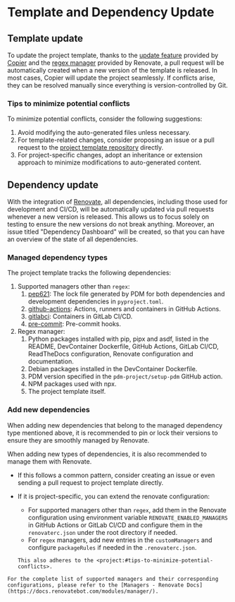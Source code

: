 # Template and Dependency Update

## Template update

To update the project template, thanks to the [update feature](https://copier.readthedocs.io/en/stable/updating/) provided by [Copier](https://github.com/copier-org/copier) and the [regex manager](https://docs.renovatebot.com/modules/manager/regex/) provided by Renovate, a pull request will be automatically created when a new version of the template is released. In most cases, Copier will update the project seamlessly. If conflicts arise, they can be resolved manually since everything is version-controlled by Git.

### Tips to minimize potential conflicts

To minimize potential conflicts, consider the following suggestions:

1. Avoid modifying the auto-generated files unless necessary.
1. For template-related changes, consider proposing an issue or a pull request to the [project template repository](http://github.com/serious-scaffold/ss-python) directly.
1. For project-specific changes, adopt an inheritance or extension approach to minimize modifications to auto-generated content.

## Dependency update

With the integration of [Renovate](https://github.com/renovatebot/renovate), all dependencies, including those used for development and CI/CD, will be automatically updated via pull requests whenever a new version is released. This allows us to focus solely on testing to ensure the new versions do not break anything. Moreover, an issue titled "Dependency Dashboard" will be created, so that you can have an overview of the state of all dependencies.

### Managed dependency types

The project template tracks the following dependencies:

1. Supported managers other than `regex`:
   1. [pep621](https://docs.renovatebot.com/modules/manager/pep621/): The lock file generated by PDM for both dependencies and development dependencies in `pyproject.toml`.
   1. [github-actions](https://docs.renovatebot.com/modules/manager/github-actions/): Actions, runners and containers in GitHub Actions.
   1. [gitlabci](https://docs.renovatebot.com/modules/manager/gitlabci/): Containers in GitLab CI/CD.
   1. [pre-commit](https://docs.renovatebot.com/modules/manager/pre-commit/): Pre-commit hooks.
1. Regex manager:
   1. Python packages installed with pip, pipx and asdf, listed in the README, DevContainer Dockerfile, GitHub Actions, GitLab CI/CD, ReadTheDocs configuration, Renovate configuration and documentation.
   1. Debian packages installed in the DevContainer Dockerfile.
   1. PDM version specified in the `pdm-project/setup-pdm` GitHub action.
   1. NPM packages used with npx.
   1. The project template itself.

### Add new dependencies

When adding new dependencies that belong to the managed dependency type mentioned above, it is recommended to pin or lock their versions to ensure they are smoothly managed by Renovate.

When adding new types of dependencies, it is also recommended to manage them with Renovate.

- If this follows a common pattern, consider creating an issue or even sending a pull request to project template directly.
- If it is project-specific, you can extend the renovate configuration:
  - For supported managers other than `regex`, add them in the Renovate configuration using environment variable `RENOVATE_ENABLED_MANAGERS` in GitHub Actions or GitLab CI/CD and configure them in the `renovaterc.json` under the root directory if needed.
  - For `regex` managers, add new entries in the `customManagers` and configure `packageRules` if needed in the `.renovaterc.json`.

  ```{note}
  This also adheres to the <project:#tips-to-minimize-potential-conflicts>.
  ```

```{note}
For the complete list of supported managers and their corresponding configurations, please refer to the [Managers - Renovate Docs](https://docs.renovatebot.com/modules/manager/).
```
